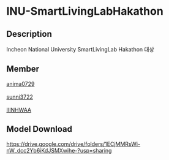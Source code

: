 # INU-SmartLivingLabHakathon

## Description
Incheon National University SmartLivingLab Hakathon 대상

## Member
[anima0729](https://github.com/anima0729)
<br><br>
[sunni3722](https://github.com/sunni3722)
<br><br>
[IIINHWAA](https://github.com/IIINHWAA)

## Model Download

https://drive.google.com/drive/folders/1ECjMMRsWi-nW_dcc2Yb6iKdJSMXwihe-?usp=sharing
